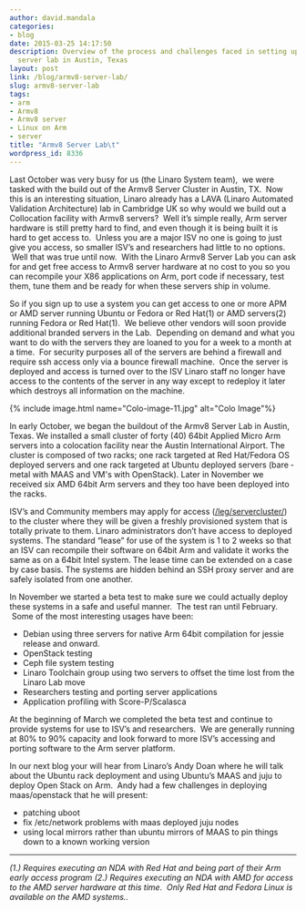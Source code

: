 ```yaml
---
author: david.mandala
categories:
- blog
date: 2015-03-25 14:17:50
description: Overview of the process and challenges faced in setting up Linaro's Armv8
  server lab in Austin, Texas
layout: post
link: /blog/armv8-server-lab/
slug: armv8-server-lab
tags:
- arm
- Armv8
- Armv8 server
- Linux on Arm
- server
title: "Armv8 Server Lab\t"
wordpress_id: 8336
---
```


Last October was very busy for us (the Linaro System team), ­ we were tasked with the build out of the Armv8 Server Cluster in Austin, TX.  Now this is an interesting situation, Linaro already has a LAVA (Linaro Automated Validation Architecture) lab in Cambridge UK so why would we build out a Collocation facility with Armv8 servers?  Well it’s simple really, Arm server hardware is still pretty hard to find, and even though it is being built it is hard to get access to.  Unless you are a major ISV no one is going to just give you access, so smaller ISV’s and researchers had little to no options.  Well that was true until now.  With the Linaro Armv8 Server Lab you can ask for and get free access to Armv8 server hardware at no cost to you so you can recompile your X86 applications on Arm, port code if necessary, test them, tune them and be ready for when these servers ship in volume.

So if you sign up to use a system you can get access to one or more APM or AMD server running Ubuntu or Fedora or Red Hat(1) or AMD servers(2) running Fedora or Red Hat(1).  We believe other vendors will soon provide additional branded servers in the Lab.  Depending on demand and what you want to do with the servers they are loaned to you for a week to a month at a time.  For security purposes all of the servers are behind a firewall and require ssh access only via a bounce firewall machine.  Once the server is deployed and access is turned over to the ISV Linaro staff no longer have access to the contents of the server in any way except to redeploy it later which destroys all information on the machine.

{% include image.html name="Colo-image-11.jpg" alt="Colo Image"%}

In early October, we began the buildout of the Armv8 Server Lab in Austin, Texas. We installed a small cluster of forty (40) 64­bit Applied Micro Arm servers into a co­location facility near the Austin International Airport. The cluster is composed of two racks; one rack targeted at Red Hat/Fedora OS deployed servers and one rack targeted at Ubuntu deployed servers (bare ­metal with MAAS and VM's with OpenStack). Later in November we received six AMD 64­bit Arm servers and they too have been deployed into the racks.

ISV’s and Community members may apply for access ([/leg/servercluster/](https://linaro.cloud)) to the cluster where they will be given a freshly provisioned system that is totally private to them. Linaro administrators don’t have access to deployed systems. The standard “lease” for use of the system is 1­ to 2 weeks so that an ISV can recompile their software on 64­bit Arm and validate it works the same as on a 64­bit Intel system. The lease time can be extended on a case by case basis. The systems are hidden behind an SSH proxy server and are safely isolated from one another.

In November we started a beta test to make sure we could actually deploy these systems in a safe and useful manner.  The test ran until February.  Some of the most interesting usages have been:

  * Debian using three servers for native Arm 64­bit compilation for jessie release and onward.
  * OpenStack testing
  * Ceph file system testing
  * Linaro Toolchain group using two servers to offset the time lost from the Linaro Lab move
  * Researchers testing and porting server applications
  * Application profiling with Score-P/Scalasca


At the beginning of March we completed the beta test and continue to provide systems for use to ISV’s and researchers.  We are generally running at 80% to 90% capacity and look forward to more ISV’s accessing and porting software to the Arm server platform.

In our next blog your will hear from Linaro’s Andy Doan where he will talk about the Ubuntu rack deployment and using Ubuntu’s MAAS and juju to deploy Open Stack on Arm.  Andy had a few challenges in deploying maas/openstack that he will present:

  * patching uboot
  * fix /etc/network problems with maas deployed juju nodes
  * using local mirrors rather than ubuntu mirrors of MAAS to pin things down to a known working version

* * *

_(1.) Requires executing an NDA with Red Hat and being part of their Arm early access program_
_(2.) Requires executing an NDA with AMD for access to the AMD server hardware at this time.  Only Red Hat and Fedora Linux is available on the AMD systems.._